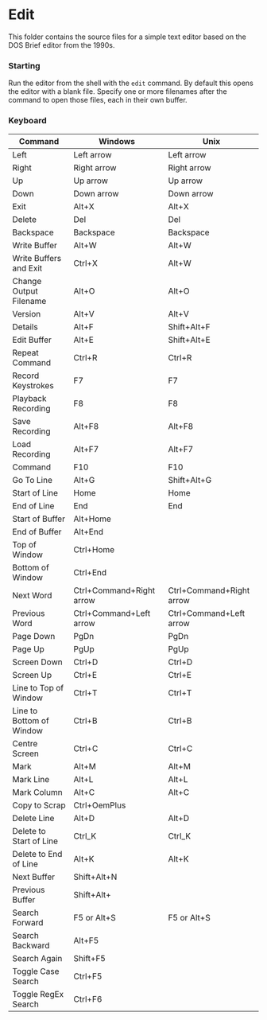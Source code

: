 # Edit

This folder contains the source files for a simple text editor 
based on the DOS Brief editor from the 1990s.

### Starting

Run the editor from the shell with the `edit` command. By default
this opens the editor with a blank file. Specify one or more
filenames after the command to open those files, each in their
own buffer.

### Keyboard

| Command                  | Windows                  | Unix                     |
|--------------------------|--------------------------|--------------------------|
| Left                     | Left arrow               | Left arrow               |
| Right                    | Right arrow              | Right arrow              |
| Up                       | Up arrow                 | Up arrow                 |
| Down                     | Down arrow               | Down arrow               |
| Exit                     | Alt+X                    | Alt+X                    |
| Delete                   | Del                      | Del                      |
| Backspace                | Backspace                | Backspace                |
| Write Buffer             | Alt+W                    | Alt+W                    |
| Write Buffers and Exit   | Ctrl+X                   | Alt+W                    |
| Change Output Filename   | Alt+O                    | Alt+O                    |
| Version                  | Alt+V                    | Alt+V                    |
| Details                  | Alt+F                    | Shift+Alt+F              |
| Edit Buffer              | Alt+E                    | Shift+Alt+E              |
| Repeat Command           | Ctrl+R                   | Ctrl+R                   |
| Record Keystrokes        | F7                       | F7                       |
| Playback Recording       | F8                       | F8                       |
| Save Recording           | Alt+F8                   | Alt+F8                   |
| Load Recording           | Alt+F7                   | Alt+F7                   |
| Command                  | F10                      | F10                      |
| Go To Line               | Alt+G                    | Shift+Alt+G              |
| Start of Line            | Home                     | Home                     |
| End of Line              | End                      | End                      |
| Start of Buffer          | Alt+Home                 |                          |
| End of Buffer            | Alt+End                  |                          |
| Top of Window            | Ctrl+Home                |                          |
| Bottom of Window         | Ctrl+End                 |                          |
| Next Word                | Ctrl+Command+Right arrow | Ctrl+Command+Right arrow |
| Previous Word            | Ctrl+Command+Left arrow  | Ctrl+Command+Left arrow  |
| Page Down                | PgDn                     | PgDn                     |
| Page Up                  | PgUp                     | PgUp                     |
| Screen Down              | Ctrl+D                   | Ctrl+D                   |
| Screen Up                | Ctrl+E                   | Ctrl+E                   |
| Line to Top of Window    | Ctrl+T                   | Ctrl+T                   |
| Line to Bottom of Window | Ctrl+B                   | Ctrl+B                   |
| Centre Screen            | Ctrl+C                   | Ctrl+C                   |
| Mark                     | Alt+M                    | Alt+M                    |
| Mark Line                | Alt+L                    | Alt+L                    |
| Mark Column              | Alt+C                    | Alt+C                    |
| Copy to Scrap            | Ctrl+OemPlus             |                          |
| Delete Line              | Alt+D                    | Alt+D                    |
| Delete to Start of Line  | Ctrl_K                   | Ctrl_K                   |
| Delete to End of Line    | Alt+K                    | Alt+K                    |
| Next Buffer              | Shift+Alt+N              |                          |
| Previous Buffer          | Shift+Alt+               |                          |
| Search Forward           | F5 or Alt+S              | F5 or Alt+S              |
| Search Backward          | Alt+F5                   |                          |
| Search Again             | Shift+F5                 |                          |
| Toggle Case Search       | Ctrl+F5                  |                          |
| Toggle RegEx Search      | Ctrl+F6                  |                          |
